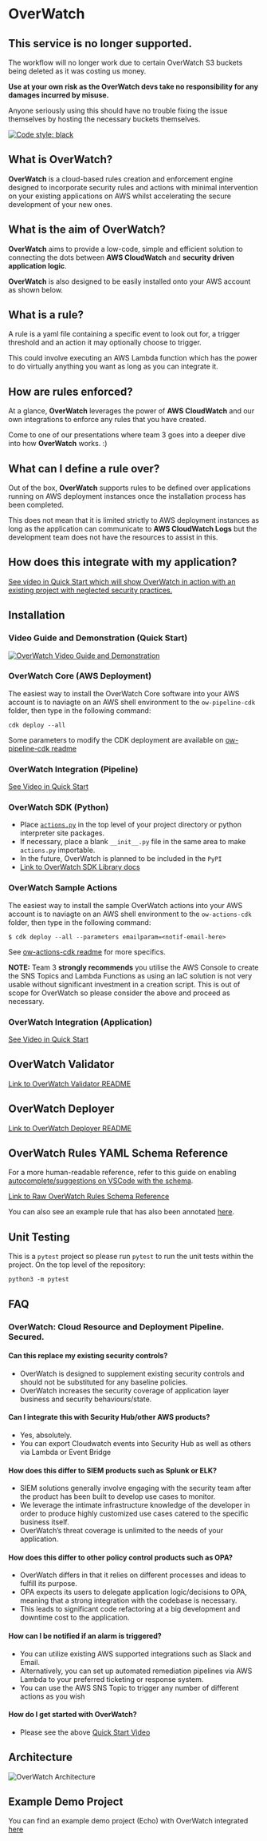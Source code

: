 # OverWatch

## This service is no longer supported.
The workflow will no longer work due to certain OverWatch S3 buckets being deleted as it was costing us money.

**Use at your own risk as the OverWatch devs take no responsibility for any damages incurred by misuse.**

Anyone seriously using this should have no trouble fixing the issue themselves by hosting the necessary buckets themselves.

[![Code style: black](https://img.shields.io/badge/code%20style-black-000000.svg)](https://github.com/psf/black)

## What is OverWatch?
**OverWatch** is a cloud-based rules creation and enforcement engine designed to incorporate security rules and actions with minimal intervention on your existing applications on AWS whilst accelerating the secure development of your new ones.

## What is the aim of OverWatch?
**OverWatch** aims to provide a low-code, simple and efficient solution to connecting the dots between **AWS CloudWatch** and **security driven application logic**.

**OverWatch** is also designed to be easily installed onto your AWS account as shown below.

## What is a rule?
A rule is a yaml file containing a specific event to look out for, a trigger threshold and an action it may optionally choose to trigger.

This could involve executing an AWS Lambda function which has the power to do virtually anything you want as long as you can integrate it.

## How are rules enforced?
At a glance, **OverWatch** leverages the power of **AWS CloudWatch** and our own integrations to enforce any rules that you have created.

Come to one of our presentations where team 3 goes into a deeper dive into how **OverWatch** works. :)

## What can I define a rule over?
Out of the box, **OverWatch** supports rules to be defined over applications running on AWS deployment instances once the installation process has been completed.

This does not mean that it is limited strictly to AWS deployment instances as long as the application can communicate to **AWS CloudWatch Logs** but the development team does not have the resources to assist in this.

## How does this integrate with my application?
[See video in Quick Start which will show OverWatch in action with an existing project with neglected security practices.](#video-guide-and-demonstration-quick-start)

## Installation
### Video Guide and Demonstration (Quick Start)
[![OverWatch Video Guide and Demonstration](https://img.youtube.com/vi/iumwHlVJtLE/0.jpg)](https://www.youtube.com/watch?v=iumwHlVJtLE)

### OverWatch Core (AWS Deployment)
The easiest way to install the OverWatch Core software into your AWS account is to naviagte on an AWS shell environment to the `ow-pipeline-cdk` folder, then type in the following command:
```
cdk deploy --all
```
Some parameters to modify the CDK deployment are available on [ow-pipeline-cdk readme](ow-pipeline-cdk/README.md)

### OverWatch Integration (Pipeline)
[See Video in Quick Start](#video-guide-and-demonstration-quick-start)

### OverWatch SDK (Python)
* Place [`actions.py`](ow-core/library/actions.py) in the top level of your project directory or python interpreter site packages.
* If necessary, place a blank `__init__.py` file in the same area to make `actions.py` importable.
* In the future, OverWatch is planned to be included in the `PyPI`
* [Link to OverWatch SDK Library docs](ow-core/library/README.md)

### OverWatch Sample Actions
The easiest way to install the sample OverWatch actions into your AWS account is to naviagte on an AWS shell environment to the `ow-actions-cdk` folder, then type in the following command:
```
$ cdk deploy --all --parameters emailparam=<notif-email-here>
```
See [ow-actions-cdk readme](ow-actions-cdk/README.md) for more specifics.

**NOTE:** Team 3 **strongly recommends** you utilise the AWS Console to create the SNS Topics and Lambda Functions as using an IaC solution is not very usable without significant investment in a creation script.
This is out of scope for OverWatch so please consider the above and proceed as necessary.

### OverWatch Integration (Application)
[See Video in Quick Start](#video-guide-and-demonstration-quick-start)

## OverWatch Validator
[Link to OverWatch Validator README](ow-core/validator/README.md)

## OverWatch Deployer
[Link to OverWatch Deployer README](ow-core/deployer/README.md)

## OverWatch Rules YAML Schema Reference
For a more human-readable reference, refer to this guide on enabling [autocomplete/suggestions on VSCode with the schema](/ow-core/validator/README.md#how-do-i-enable-autocomplete-for-my-rules-files-in-vscode).

[Link to Raw OverWatch Rules Schema Reference](ow-core/validator/internal/schema.yaml)

You can also see an example rule that has also been annotated [here](ow-core/example).

## Unit Testing
This is a `pytest` project so please run `pytest` to run the unit tests within the project.
On the top level of the repository:
```
python3 -m pytest
```

## FAQ
### OverWatch: Cloud Resource and Deployment Pipeline. Secured.
#### Can this replace my existing security controls?
* OverWatch is designed to supplement existing security controls and should not be substituted for any baseline policies.
* OverWatch increases the security coverage of application layer business and security behaviours/state.

#### Can I integrate this with Security Hub/other AWS products?
* Yes, absolutely.
* You can export Cloudwatch events into Security Hub as well as others via Lambda or Event Bridge

#### How does this differ to SIEM products such as Splunk or ELK?
* SIEM solutions generally involve engaging with the security team after the product has been built to develop use cases to monitor.
* We leverage the intimate infrastructure knowledge of the developer in order to produce highly customized use cases catered to the specific business itself.
* OverWatch’s threat coverage is unlimited to the needs of your application.

#### How does this differ to other policy control products such as OPA?
* OverWatch differs in that it relies on different processes and ideas to fulfill its purpose.
* OPA expects its users to delegate application logic/decisions to OPA, meaning that a strong integration with the codebase is necessary.
* This leads to significant code refactoring at a big development and downtime cost to the application.

#### How can I be notified if an alarm is triggered?
* You can utilize existing AWS supported integrations such as Slack and Email.
* Alternatively, you can set up automated remediation pipelines via AWS Lambda to your preferred ticketing or response system.
* You can use the AWS SNS Topic to trigger any number of different actions as you wish

#### How do I get started with OverWatch?
* Please see the above [Quick Start Video](#video-guide-and-demonstration-quick-start)

## Architecture
![OverWatch Architecture](overwatch_architecture.png)

## Example Demo Project
You can find an example demo project (Echo) with OverWatch integrated [here](https://github.com/binghub-community/project-echo-demo-app)

